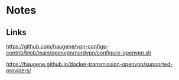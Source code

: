 # Notes

## Links

https://github.com/haugene/vpn-configs-contrib/blob/main/openvpn/nordvpn/configure-openvpn.sh

https://haugene.github.io/docker-transmission-openvpn/supported-providers/
